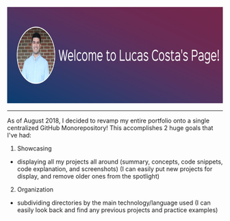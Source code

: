 <div align="center">
  <img src="img/lucas_banner.jpg" height='225'>
</div>
<hr>

As of August 2018, I decided to revamp my entire portfolio onto a single centralized GitHub Monorepository! This accomplishes 2 huge goals that I've had:

1. Showcasing
  - displaying all my projects all around (summary, concepts, code snippets, code explanation, and screenshots)
  (I can easily put new projects for display, and remove older ones from the spotlight)

2. Organization
  - subdividing directories by the main technology/language used
  (I can easily look back and find any previous projects and practice examples)
